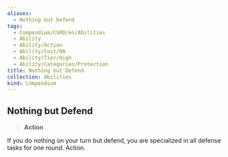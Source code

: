 ```yaml
---
aliases:
  - Nothing but Defend
tags:
  - Compendium/CSRD/en/Abilities
  - Ability
  - Ability/Action
  - Ability/Cost/NA
  - Ability/Tier/High
  - Ability/Categories/Protection
title: Nothing but Defend
collection: Abilities
kind: Compendium
---
```

## Nothing but Defend  
>**Action**
  
If you do nothing on your turn but defend, you are specialized in all defense tasks for one round. Action.